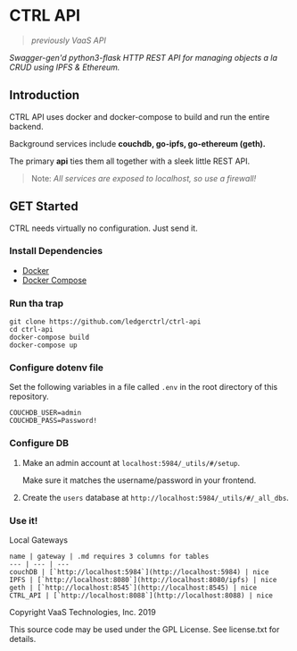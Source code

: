 # CTRL API
>*previously VaaS API*

*Swagger-gen'd python3-flask HTTP REST API for managing objects a la CRUD using IPFS & Ethereum.*

## Introduction
CTRL API uses docker and docker-compose to build and run the entire backend.

Background services include **couchdb, go-ipfs, go-ethereum (geth).** 

The primary **api** ties them all together with a sleek little REST API. 

> Note: *All services are exposed to localhost, so use a firewall!*


## GET Started
CTRL needs virtually no configuration. Just send it.

### Install Dependencies
- [Docker](https://www.docker.com/get-started)
- [Docker Compose](https://docs.docker.com/compose/install/)

### Run tha trap
```
git clone https://github.com/ledgerctrl/ctrl-api
cd ctrl-api
docker-compose build
docker-compose up
```

### Configure dotenv file
Set the following variables in a file called `.env` in the root directory of this repository.
```
COUCHDB_USER=admin
COUCHDB_PASS=Password!
```

### Configure DB
1. Make an admin account at `localhost:5984/_utils/#/setup`. 

    Make sure it matches the username/password in your frontend.

2. Create the `users` database at `http://localhost:5984/_utils/#/_all_dbs`.

### Use it!
Local Gateways
```
name | gateway | .md requires 3 columns for tables
--- | --- | ---
couchDB | [`http://localhost:5984`](http://localhost:5984) | nice
IPFS | [`http://localhost:8080`](http://localhost:8080/ipfs) | nice
geth | [`http://localhost:8545`](http://localhost:8545) | nice
CTRL_API | [`http://localhost:8088`](http://localhost:8088) | nice
```

Copyright VaaS Technologies, Inc. 2019

This source code may be used under the GPL License. See license.txt for details.
